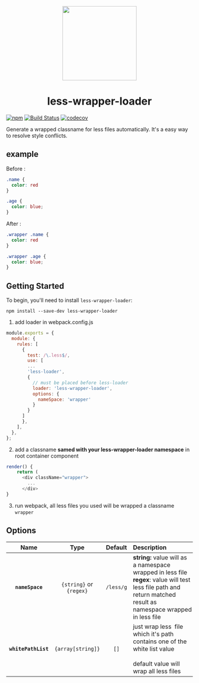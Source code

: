 <div align="center">
  <a href="https://github.com/webpack/webpack">
    <img width="200" height="200"
      src="https://webpack.js.org/assets/icon-square-big.svg">
  </a>
  <h1>less-wrapper-loader</h1>
</div>

[![npm](https://img.shields.io/npm/v/less-wrapper-loader.svg)](https://www.npmjs.com/package/less-wrapper-loader)
[![Build Status](https://travis-ci.com/clownvary/wrap-less-loader.svg?branch=master)](https://travis-ci.com/clownvary/wrap-less-loader)
[![codecov](https://codecov.io/gh/clownvary/less-wrapper-loader/branch/master/graph/badge.svg)](https://codecov.io/gh/clownvary/less-wrapper-loader)

Generate a wrapped classname for less files automatically. It's a easy way to resolve style conflicts.

## example

Before :
```css
.name {
  color: red
}

.age {
  color: blue;
}
```

After :
```css
.wrapper .name {
  color: red
}

.wrapper .age {
  color: blue;
}
```

## Getting Started

To begin, you'll need to install `less-wrapper-loader`:

```console
npm install --save-dev less-wrapper-loader
```

1. add loader in webpack.config.js

```javascript
module.exports = {
  module: {
    rules: [
      {
        test: /\.less$/,
        use: [
        ...
        'less-loader',
        {
          // must be placed before less-loader
          loader: 'less-wrapper-loader',
          options: {
            nameSpace: 'wrapper'
          }
        }
      ]
      },
    ],
  },
};
```

2. add a classname **samed with your less-wrapper-loader namespace** in root container component

```javascript
render() {
    return (
      <div className="wrapper">
        ...
      </div>
}
```

3. run webpack, all less files you used will be wrapped a classname `wrapper` 

## Options

| Name                | Type                    | Default   | Description                                                                                                                                                          |
|:-------------------:|:-----------------------:|:---------:|:-------------------------------------------------------------------------------------------------------------------------------------------------------------------- |
| **`nameSpace`**     | `{string}` or `{regex}` | `/less/g` | **string:** value will as a namespace wrapped in less file<br/>**regex**: value will test less file path and return matched result as namespace wrapped in less file |
| **`whitePathList`** | `{array[string]}`       | `[]`      | just wrap less  file which it's path contains one of the white list value<br/> <br/>default value will wrap all less files                                                 |



